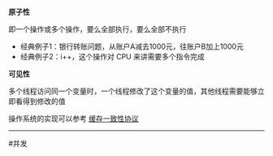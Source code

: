 **原子性**

即一个操作或多个操作，要么全部执行，要么全部不执行
- 经典例子1：银行转账问题，从账户A减去1000元，往账户B加上1000元
- 经典例子2：i++，这个操作对 CPU 来讲需要多个指令完成

**可见性**

多个线程访问同一个变量时，一个线程修改了这个变量的值，其他线程需要能够立即看得到修改的值

操作系统的实现可以参考 [缓存一致性协议](操作系统_缓存一致性协议.md)

-----

#并发